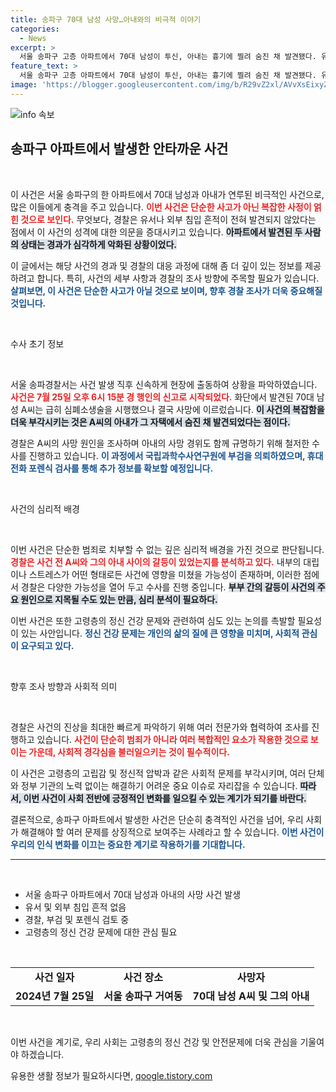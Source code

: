 ```yaml
---
title: 송파구 70대 남성 사망…아내와의 비극적 이야기
categories:
  - News
excerpt: >
  서울 송파구 고층 아파트에서 70대 남성이 투신, 아내는 흉기에 찔려 숨진 채 발견됐다. 유서나 외부 침입 흔적이 없어 경찰이 사건 경위를 조사 중이다. 이 비극의 뒤에 숨겨진 진실은 무엇일까? 클릭하여 더 알아보세요!
feature_text: >
  서울 송파구 고층 아파트에서 70대 남성이 투신, 아내는 흉기에 찔려 숨진 채 발견됐다. 유서나 외부 침입 흔적이 없어 경찰이 사건 경위를 조사 중이다. 이 비극의 뒤에 숨겨진 진실은 무엇일까? 클릭하여 더 알아보세요!
image: 'https://blogger.googleusercontent.com/img/b/R29vZ2xl/AVvXsEixyZcFfHzMRdzZMjFBmAUKJYCLCGyLL1o632UiGVXcaFdKo_bkvkuCioo0uUKlGfBVcT3P84aROyZIXSBEx3Aw5nCQ3pTgDom1WDC4m8eifvWiAmWEEVb4x6G_l8C0QH225ldMjyaFvpxGEBGNO37VmDTDMHGhJPq73UglMfDca1-0aw/s1600/blogspot.png'
---
```


<p><img src="https://blogger.googleusercontent.com/img/b/R29vZ2xl/AVvXsEixyZcFfHzMRdzZMjFBmAUKJYCLCGyLL1o632UiGVXcaFdKo_bkvkuCioo0uUKlGfBVcT3P84aROyZIXSBEx3Aw5nCQ3pTgDom1WDC4m8eifvWiAmWEEVb4x6G_l8C0QH225ldMjyaFvpxGEBGNO37VmDTDMHGhJPq73UglMfDca1-0aw/s1600/blogspot.png" alt="info 속보" /></p>

<h2 data-ke-size="size26">송파구 아파트에서 발생한 안타까운 사건</h2>

<p data-ke-size="size16">&nbsp;</p>

<p>이 사건은 서울 송파구의 한 아파트에서 70대 남성과 아내가 연루된 비극적인 사건으로, 많은 이들에게 충격을 주고 있습니다. <b><span style="color: #ee2323;">이번 사건은 단순한 사고가 아닌 복잡한 사정이 얽힌 것으로 보인다.</span></b> 무엇보다, 경찰은 유서나 외부 침입 흔적이 전혀 발견되지 않았다는 점에서 이 사건의 성격에 대한 의문을 증대시키고 있습니다. <b><span style="background-color: #21538527;">아파트에서 발견된 두 사람의 상태는 경과가 심각하게 악화된 상황이었다.</span></b> </p>

<p>이 글에서는 해당 사건의 경과 및 경찰의 대응 과정에 대해 좀 더 깊이 있는 정보를 제공하려고 합니다. 특히, 사건의 세부 사항과 경찰의 조사 방향에 주목할 필요가 있습니다. <b><span style="color: #1a5490;">살펴보면, 이 사건은 단순한 사고가 아닐 것으로 보이며, 향후 경찰 조사가 더욱 중요해질 것입니다.</span></b> </p>

<p data-ke-size="size16">&nbsp;</p>

<p>수사 초기 정보</p>

<p data-ke-size="size16">&nbsp;</p>

<p>서울 송파경찰서는 사건 발생 직후 신속하게 현장에 출동하여 상황을 파악하였습니다. <b><span style="color: #ee2323;">사건은 7월 25일 오후 6시 15분 경 행인의 신고로 시작되었다.</span></b> 화단에서 발견된 70대 남성 A씨는 급히 심폐소생술을 시행했으나 결국 사망에 이르렀습니다. <b><span style="background-color: #21538527;">이 사건의 복잡함을 더욱 부각시키는 것은 A씨의 아내가 그 자택에서 숨진 채 발견되었다는 점이다.</span></b> </p>

<p>경찰은 A씨의 사망 원인을 조사하며 아내의 사망 경위도 함께 규명하기 위해 철저한 수사를 진행하고 있습니다. <b><span style="color: #1a5490;">이 과정에서 국립과학수사연구원에 부검을 의뢰하였으며, 휴대전화 포렌식 검사를 통해 추가 정보를 확보할 예정입니다.</span></b> </p>

<p data-ke-size="size16">&nbsp;</p>

<p>사건의 심리적 배경</p>

<p data-ke-size="size16">&nbsp;</p>

<p>이번 사건은 단순한 범죄로 치부할 수 없는 깊은 심리적 배경을 가진 것으로 판단됩니다. <b><span style="color: #ee2323;">경찰은 사건 전 A씨와 그의 아내 사이의 갈등이 있었는지를 분석하고 있다.</span></b> 내부의 대립이나 스트레스가 어떤 형태로든 사건에 영향을 미쳤을 가능성이 존재하며, 이러한 점에서 경찰은 다양한 가능성을 열어 두고 수사를 진행 중입니다. <b><span style="background-color: #21538527;">부부 간의 갈등이 사건의 주요 원인으로 지목될 수도 있는 만큼, 심리 분석이 필요하다.</span></b> </p>

<p>이번 사건은 또한 고령층의 정신 건강 문제와 관련하여 심도 있는 논의를 촉발할 필요성이 있는 사안입니다. <b><span style="color: #1a5490;">정신 건강 문제는 개인의 삶의 질에 큰 영향을 미치며, 사회적 관심이 요구되고 있다.</span></b> </p>

<p data-ke-size="size16">&nbsp;</p>

<p>향후 조사 방향과 사회적 의미</p>

<p data-ke-size="size16">&nbsp;</p>

<p>경찰은 사건의 진상을 최대한 빠르게 파악하기 위해 여러 전문가와 협력하여 조사를 진행하고 있습니다. <b><span style="color: #ee2323;">사건이 단순히 범죄가 아니라 여러 복합적인 요소가 작용한 것으로 보이는 가운데, 사회적 경각심을 불러일으키는 것이 필수적이다.</span></b> </p>

<p>이 사건은 고령층의 고립감 및 정신적 압박과 같은 사회적 문제를 부각시키며, 여러 단체와 정부 기관의 노력 없이는 해결하기 어려운 중요 이슈로 자리잡을 수 있습니다. <b><span style="background-color: #21538527;">따라서, 이번 사건이 사회 전반에 긍정적인 변화를 일으킬 수 있는 계기가 되기를 바란다.</span></b> </p>

<p>결론적으로, 송파구 아파트에서 발생한 사건은 단순히 충격적인 사건을 넘어, 우리 사회가 해결해야 할 여러 문제를 상징적으로 보여주는 사례라고 할 수 있습니다. <b><span style="color: #1a5490;">이번 사건이 우리의 인식 변화를 이끄는 중요한 계기로 작용하기를 기대합니다.</span></b> </p>

<hr>

<p data-ke-size="size16">&nbsp;</p> 

<ul>
    <li>서울 송파구 아파트에서 70대 남성과 아내의 사망 사건 발생</li>
    <li>유서 및 외부 침입 흔적 없음</li>
    <li>경찰, 부검 및 포렌식 검토 중</li>
    <li>고령층의 정신 건강 문제에 대한 관심 필요</li>
</ul>

<p data-ke-size="size16">&nbsp;</p>

<table>
    <tr>
        <td style="text-align: center; height: 17px;"><b>사건 일자</b></td>
        <td style="text-align: center; height: 17px;"><b>사건 장소</b></td>
        <td style="text-align: center; height: 17px;"><b>사망자</b></td>
    </tr>
    <tr>
        <td style="text-align: center; height: 17px;"><b>2024년 7월 25일</b></td>
        <td style="text-align: center; height: 17px;"><b>서울 송파구 거여동</b></td>
        <td style="text-align: center; height: 17px;"><b>70대 남성 A씨 및 그의 아내</b></td>
    </tr>
</table>

<p data-ke-size="size16">&nbsp;</p> 

<p>이번 사건을 계기로, 우리 사회는 고령층의 정신 건강 및 안전문제에 더욱 관심을 기울여야 하겠습니다.</p>
유용한 생활 정보가 필요하시다면, <a href="https://qoogle.tistory.com" rel="dofollow">qoogle.tistory.com</a>


